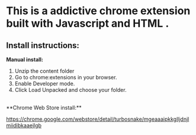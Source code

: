 # This is a addictive chrome extension built with Javascript and HTML .
## Install instructions:
  **Manual install:**
  1. Unzip the content folder
  2. Go to chrome:extensions in your browser.
  3. Enable Developer mode.
  4. Click Load Unpacked and choose your folder.
<br>
**Chrome Web Store install:**

  https://chrome.google.com/webstore/detail/turbosnake/mgeaaaipkkglljdnjlmiidibkaaejlgb


